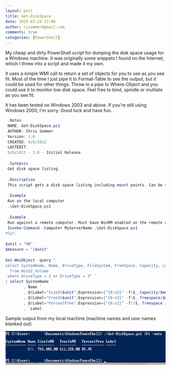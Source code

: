 ```yaml
---
layout: post
title: Get-DiskSpace
date: 2015-03-24 17:00
author: cjsommer@gmail.com
comments: true
categories: [PowerShell]
---
```

My cheap and dirty PowerShell script for dumping the disk space usage for a Windows machine. It was originally some snippets I found on the Internet, which I threw into a script and made it my own.

It uses a simple WMI call to return a set of objects for you to use as you see fit. Most of the time I just pipe it to Format-Table to see the output, but it could be used for other things. Throw in a pipe to Where-Object and you could use it to monitor low disk space. Feel free to bind, spindle or mutilate as you see fit.

It has been tested on Windows 2003 and above. If you're still using Windows 2000, I'm sorry. Good luck and have fun.

```powershell
 .Notes
 NAME: Get-DiskSpace.ps1
 AUTHOR: Chris Sommer
 Version: 1.0
 CREATED: 6/6/2012
 LASTEDIT:
 6/6/2012 - 1.0 - Initial Release

 .Synopsis
 Get disk space listing.

 .Description
 This script gets a disk space listing including mount points. Can be run locally or remotely using Invoke-Command.

 .Example
 Run on the local computer
 .\Get-DiskSpace.ps1

 .Example
 Run against a remote computer. Must have WinRM enabled on the remote computer.
 Invoke-Command -Computer MyServerName .\Get-DiskSpace.ps1
#&gt;

$unit = "MB"
$measure = "1$unit"

Get-WmiObject -query "
select SystemName, Name, DriveType, FileSystem, FreeSpace, Capacity, Label
  from Win32_Volume
 where DriveType = 2 or DriveType = 3" `
| select SystemName `
        , Name `
        , @{Label="SizeIn$unit";Expression={"{0:n2}" -f($_.Capacity/$measure)}} `
        , @{Label="FreeIn$unit";Expression={"{0:n2}" -f($_.freespace/$measure)}} `
        , @{Label="PercentFree";Expression={"{0:n2}" -f(($_.freespace / $_.Capacity) * 100)}} `
        ,  Label
```

Sample output from my local machine (machine names and user names blanked out)

<a href="/img/2015/03/Get-DiskSpace.ps1_.png">
<img class="alignnone size-full wp-image-16" src="/img/2015/03/Get-DiskSpace.ps1_.png" alt="Get-DiskSpace.ps1" width="640" height="106" />
</a>
